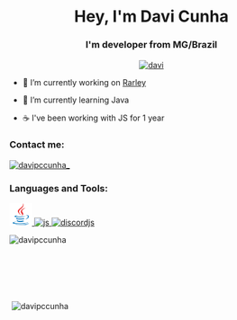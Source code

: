 <h1 align="center">Hey, I'm Davi Cunha</h1>
<h3 align="center">I'm developer from MG/Brazil</h3>

<p align="center"> <a href="https://twitter.com/davipccunha_" target="blank"><img align="center" src="https://img.shields.io/twitter/follow/davipccunha_?logo=twitter&style=for-the-badge" alt="davi" /></a> </p>

- 🔭 I’m currently working on [Rarley](https://github.com/RarleyInc)

- 🌱 I’m currently learning Java

- ☕ I've been working with JS for 1 year

<h3 align="left">Contact me:</h3>
<p align="left">
<a href="https://twitter.com/davipccunha_" target="blank"><img align="center" src = "https://logodownload.org/wp-content/uploads/2014/09/twitter-logo-7.png" alt="davipccunha_" height="30" width="30" /></a>

<h3 align="left">Languages and Tools:</h3>
<p align="left"> 
<a href="https://www.java.com" target="_blank"> <img src="https://raw.githubusercontent.com/devicons/devicon/master/icons/java/java-original.svg" alt="java" width="40" height="40"/> </a> 
<a href="https://developer.mozilla.org/pt-BR/docs/Web/JavaScript" target="_blank"> <img src="https://i0.wp.com/pt.mundobabushka.com/wp-content/uploads/sites/5/2016/03/js-logo.png?fit=500%2C500&ssl=1" alt="js" width="40" height="40"/> </a> 
<a href="https://discordapp.com/developers" target="_blank"> <img src="https://user-images.githubusercontent.com/59381835/92191514-d649ad80-ee18-11ea-9bc4-e95c7a122a99.png" alt="discordjs" width="40" height="40"/> </a> 
</p>


<p><img align="left" src="https://github-readme-stats.vercel.app/api/top-langs?username=davipccunha&show_icons=true&locale=en&layout=compact&theme=tokyonight" alt="davipccunha" /></p>
<br></br>
<br></br>
<br></br>
<p>&nbsp;<img align="center" src="https://github-readme-stats.vercel.app/api?username=davipccunha&show_icons=true&locale=en&theme=tokyonight" alt="davipccunha" /></p>
